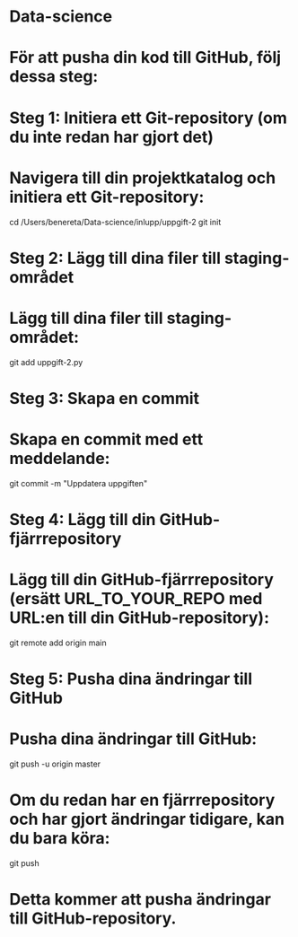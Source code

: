 # Data-science
# För att pusha din kod till GitHub, följ dessa steg:

# Steg 1: Initiera ett Git-repository (om du inte redan har gjort det)
# Navigera till din projektkatalog och initiera ett Git-repository:

cd /Users/benereta/Data-science/inlupp/uppgift-2
git init

# Steg 2: Lägg till dina filer till staging-området
# Lägg till dina filer till staging-området:

git add uppgift-2.py

# Steg 3: Skapa en commit
# Skapa en commit med ett meddelande:

git commit -m "Uppdatera uppgiften"

# Steg 4: Lägg till din GitHub-fjärrrepository
# Lägg till din GitHub-fjärrrepository (ersätt URL_TO_YOUR_REPO med URL:en till din GitHub-repository):

git remote add origin main

# Steg 5: Pusha dina ändringar till GitHub
# Pusha dina ändringar till GitHub:

git push -u origin master
# Om du redan har en fjärrrepository och har gjort ändringar tidigare, kan du bara köra:

git push
# Detta kommer att pusha ändringar till GitHub-repository.

